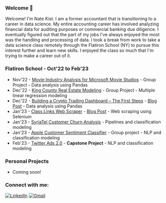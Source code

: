 ### Welcome 👋

Welcome! I'm Nate Kist.  I am a former accountant that is transitioning to a career in data science.  My entire accounting career has involved analyzing financial data for auditing purposes or commercial banking due diligence.  I eventually figured out that the part of my jobs I've always enjoyed the most was the handling and processing of data.  I took a break from work to take a data science class remotely through the Flatiron School (NY) to pursue this interest further and learn new skills.  I enjoyed the class so much that I'm trying to make a career out of it.   

### Flatiron School - Oct'22 to Feb'23
* Nov'22 - [Movie Industry Analysis for Microsoft Movie Studios](https://github.com/fetterollie/Microsoft-Movie-Analysis) - Group Project - Data analysis using Pandas
* Dec'22 - [King County Real Estate Modeling](https://github.com/ilanhaskel/Sleep-Regression-Project2) - Group Project - Multiple linear regression modeling
* Dec'22 - [Building a Crypto Trading Dashboard – The First Steps](https://github.com/nate102938/crypto_dashboard) - [Blog Post](https://nate23424533.wordpress.com/2022/12/05/building-a-crypto-trading-dashboard-the-first-steps/) - Data analysis using Pandas
* Jan'23 - [Class Links Web Scraper](https://github.com/nate102938/class_links_web_scraper) - [Blog Post](https://nate23424533.wordpress.com/2023/01/23/web-scraping-tips/) - Web scraping using Selenium
* Jan'23 - [SyriaTel Customer Churn Analysis](https://github.com/nate102938/SyriaTel_customer_churn) - Pipelines and classification modeling
* Jan'23 - [Apple Customer Sentiment Classifier](https://github.com/josecastillofl/phase_4_project) - Group project - NLP and classification modeling
* Feb'23 - [Twitter Ads 2.0](https://github.com/nate102938/twitter_user_classifier) - **Capstone Project** - NLP and classification modeling
    
### Personal Projects

* Coming soon! 


### Connect with me:
[![LinkedIn](https://camo.githubusercontent.com/5e3d78e5310a41c0667e07077cf93596229de398b154b83885dc068874ed5365/68747470733a2f2f696d672e736869656c64732e696f2f62616467652f6c696e6b6564696e2d2532333145373742352e7376673f267374796c653d666f722d7468652d6261646765266c6f676f3d6c696e6b6564696e266c6f676f436f6c6f723d7768697465)](https://www.linkedin.com/in/kistnate/) [![Gmail](https://camo.githubusercontent.com/571384769c09e0c66b45e39b5be70f68f552db3e2b2311bc2064f0d4a9f5983b/68747470733a2f2f696d672e736869656c64732e696f2f62616467652f476d61696c2d4431343833363f7374796c653d666f722d7468652d6261646765266c6f676f3d676d61696c266c6f676f436f6c6f723d7768697465)](mailto:natekist@gmail.com)
